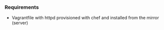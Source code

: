 ### Requirements
* Vagrantfile with httpd provisioned with chef and installed from the mirror (server)
